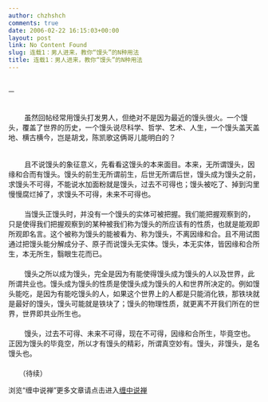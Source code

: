 ```yaml
---
author: chzhshch
comments: true
date: 2006-02-22 16:15:03+00:00
layout: post
link: No Content Found
slug: 连载1：男人进来，教你“馒头”的N种用法
title: 连载1：男人进来，教你“馒头”的N种用法
---
```


			

                                                                                                                                    　　 一  
　　  
　　    虽然回帖经常用馒头打发男人，但绝对不是因为最近的馒头很火。一个馒头，覆盖了世界的历史，一个馒头说尽科学、哲学、艺术、人生，一个馒头盖天盖地、横古横今，岂是胡戈，陈凯歌这俩哥儿能明白的？




　　  
　　     且不说馒头的象征意义，先看看这馒头的本来面目。本来，无所谓馒头，因缘和合而有馒头。馒头的前生无所谓前生，后世无所谓后世，馒头成为馒头之前，求馒头不可得，不能说水加面粉就是馒头，过去不可得也；馒头被吃了、掉到沟里慢慢腐烂掉了，求馒头不可得，未来不可得也。  
　　  
　　     当馒头正馒头时，并没有一个馒头的实体可被把握。我们能把握观察到的，只是使得我们把握观察到的某种被我们称为馒头的所应该有的性质，也就是能观即所观即名言。这个被称为馒头的能被看为、称为馒头，不离因缘和合。且不用试图通过把馒头能分解成分子、原子而说馒头无实体。馒头，本无实体，皆因缘和合所生，本无所生，翳眼生花而已。  
　　  
　　     馒头之所以成为馒头，完全是因为有能使得馒头成为馒头的人以及世界，此所谓共业也。馒头成为馒头的性质是使馒头成为馒头的人和世界所决定的。例如馒头能吃，是因为有能吃馒头的人，如果这个世界上的人都是只能消化铁，那铁块就是最好的馒头，馒头可能就是铁块了；馒头的物理性质，就更离不开我们所在的世界，世界即共业所生也。  
　　  
　　     馒头，过去不可得、未来不可得，现在不可得，因缘和合所生，毕竟空也。正因为馒头的毕竟空，所以才有馒头的精彩，所谓真空妙有。馒头，非馒头，是名馒头也。  
　　  
　　（待续）  






















浏览“缠中说禅”更多文章请点击进入[缠中说禅](http://blog.sina.com.cn/m/chzhshch)
